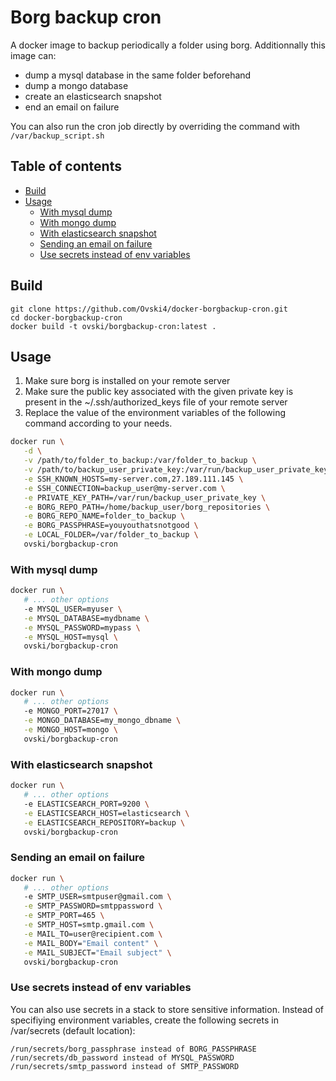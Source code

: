 Borg backup cron
=================

A docker image to backup periodically a folder using borg.
Additionnally this image can:
* dump a mysql database in the same folder beforehand
* dump a mongo database
* create an elasticsearch snapshot
* end an email on failure

You can also run the cron job directly by overriding the command with `/var/backup_script.sh`

Table of contents
-----------------

- [Build](#build)
- [Usage](#usage)
  - [With mysql dump](#with-mysql-dump)
  - [With mongo dump](#with-mongo-dump)
  - [With elasticsearch snapshot](#with-elasticsearch-snapshot)
  - [Sending an email on failure](#sending-an-email-on-failure)
  - [Use secrets instead of env variables](#use-secrets-instead-of-env-variables)

Build
-----

```
git clone https://github.com/Ovski4/docker-borgbackup-cron.git
cd docker-borgbackup-cron
docker build -t ovski/borgbackup-cron:latest .
```

Usage
-----

1. Make sure borg is installed on your remote server
2. Make sure the public key associated with the given private key is present in the ~/.ssh/authorized_keys file of your remote server
3. Replace the value of the environment variables of the following command according to your needs.

```bash
docker run \
   -d \
   -v /path/to/folder_to_backup:/var/folder_to_backup \
   -v /path/to/backup_user_private_key:/var/run/backup_user_private_key \
   -e SSH_KNOWN_HOSTS=my-server.com,27.189.111.145 \
   -e SSH_CONNECTION=backup_user@my-server.com \
   -e PRIVATE_KEY_PATH=/var/run/backup_user_private_key \
   -e BORG_REPO_PATH=/home/backup_user/borg_repositories \
   -e BORG_REPO_NAME=folder_to_backup \
   -e BORG_PASSPHRASE=youyouthatsnotgood \
   -e LOCAL_FOLDER=/var/folder_to_backup \
   ovski/borgbackup-cron
```

### With mysql dump

```bash
docker run \
   # ... other options
   -e MYSQL_USER=myuser \
   -e MYSQL_DATABASE=mydbname \
   -e MYSQL_PASSWORD=mypass \
   -e MYSQL_HOST=mysql \
   ovski/borgbackup-cron
```

### With mongo dump

```bash
docker run \
   # ... other options
   -e MONGO_PORT=27017 \
   -e MONGO_DATABASE=my_mongo_dbname \
   -e MONGO_HOST=mongo \
   ovski/borgbackup-cron
```

### With elasticsearch snapshot

```bash
docker run \
   # ... other options
   -e ELASTICSEARCH_PORT=9200 \
   -e ELASTICSEARCH_HOST=elasticsearch \
   -e ELASTICSEARCH_REPOSITORY=backup \
   ovski/borgbackup-cron
```

### Sending an email on failure

```bash
docker run \
   # ... other options
   -e SMTP_USER=smtpuser@gmail.com \
   -e SMTP_PASSWORD=smtppassword \
   -e SMTP_PORT=465 \
   -e SMTP_HOST=smtp.gmail.com \
   -e MAIL_TO=user@recipient.com \
   -e MAIL_BODY="Email content" \
   -e MAIL_SUBJECT="Email subject" \
   ovski/borgbackup-cron
```

### Use secrets instead of env variables

You can also use secrets in a stack to store sensitive information.
Instead of specifiying environment variables, create the following secrets in /var/secrets (default location):

```
/run/secrets/borg_passphrase instead of BORG_PASSPHRASE
/run/secrets/db_password instead of MYSQL_PASSWORD
/run/secrets/smtp_password instead of SMTP_PASSWORD
```
